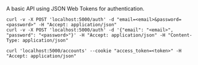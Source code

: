 
A basic API using JSON Web Tokens for authentication.

```
curl -v -X POST 'localhost:5000/auth' -d "email=<email>&password=<password>" -H "Accept: application/json"
curl -v -X POST 'localhost:5000/auth' -d '{"email": "<email>", "password": "<password>"}' -H "Accept: application/json" -H "Content-Type: application/json"
```
```
curl 'localhost:5000/accounts' --cookie "access_token=<token>" -H "Accept: application/json"
```
